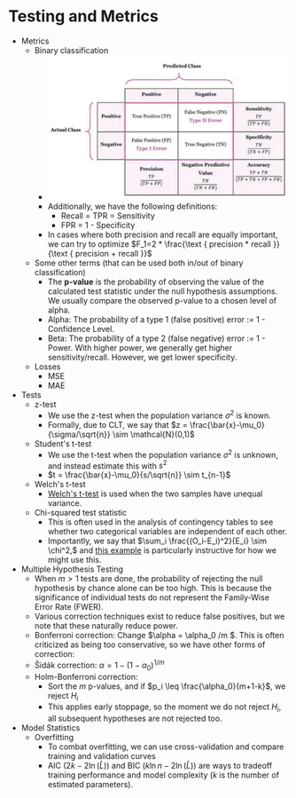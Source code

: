 # Testing and Metrics

* Metrics
  * Binary classification
    * ![Classification Statistics](classification_statistics.png)
    * Additionally, we have the following definitions:
      * Recall = TPR = Sensitivity
      * FPR = 1 - Specificity 
    * In cases where both precision and recall are equally important, we can try to optimize $F_1=2 * \frac{\text { precision * recall }}{\text { precision + recall }}$
  * Some other terms (that can be used both in/out of binary classification)
    * The **p-value** is the probability of observing the value of the calculated test statistic under the null hypothesis assumptions. We usually compare the observed p-value to a chosen level of alpha.
    * Alpha: The probability of a type 1 (false positive) error := 1 - Confidence Level.
    * Beta: The probability of a type 2 (false negative) error := 1 - Power. With higher power, we generally get higher sensitivity/recall. However, we get lower specificity. 
  * Losses
    * MSE
    * MAE
* Tests
  * z-test
    * We use the z-test when the population variance $\sigma^2$ is known. 
    * Formally, due to CLT, we say that $z = \frac{\bar{x}-\mu_0}{\sigma/\sqrt{n}} \sim \mathcal{N}(0,1)$
  * Student's t-test
    * We use the t-test when the population variance $\sigma^2$ is unknown, and instead estimate this with $s^2$
    * $t = \frac{\bar{x}-\mu_0}{s/\sqrt{n}} \sim t_{n-1}$
  * Welch's t-test
    * [Welch's t-test](https://en.wikipedia.org/wiki/Welch%27s_t-test) is used when the two samples have unequal variance. 
  * Chi-squared test statistic
    * This is often used in the analysis of contingency tables to see whether two categorical variables are independent of each other.
    * Importantly, we say that $\sum_i \frac{(O_i-E_i)^2}{E_i} \sim \chi^2,$ and [this example](https://en.wikipedia.org/wiki/Chi-squared_test#Example_chi-squared_test_for_categorical_data) is particularly instructive for how we might use this. 
* Multiple Hypothesis Testing
  * When $m > 1$ tests are done, the probability of rejecting the null hypothesis by chance alone can be too high. This is because the significance of individual tests do not represent the Family-Wise Error Rate (FWER).
  * Various correction techniques exist to reduce false positives, but we note that these naturally reduce power.
  * Bonferroni correction: Change $\alpha = \alpha_0 /m $. This is often criticized as being too conservative, so we have other forms of correction: 
  * Šidák correction: $\alpha = 1 - (1-\alpha_0)^{1/m}$
  * Holm-Bonferroni correction:
    * Sort the $m$ p-values, and if $p_i \leq \frac{\alpha_0}{m+1-k}$, we reject $H_i$
    * This applies early stoppage, so the moment we do not reject $H_i$, all subsequent hypotheses are not rejected too.
* Model Statistics
  * Overfitting
    * To combat overfitting, we can use cross-validation and compare training and validation curves
    * AIC ($2k - 2\ln (\hat{L})$) and BIC ($k\ln n - 2\ln (\hat{L})$) are ways to tradeoff training performance and model complexity ($k$ is the number of estimated parameters).